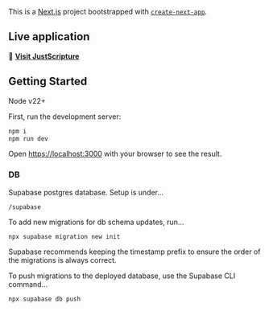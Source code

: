 This is a [Next.js](https://nextjs.org) project bootstrapped with [`create-next-app`](https://nextjs.org/docs/app/api-reference/cli/create-next-app).

## Live application

🔗 <b>[Visit JustScripture](https://justscripture.app)</b>

## Getting Started

Node v22+

First, run the development server:

```bash
npm i
npm run dev
```

Open [https://localhost:3000](http://localhost:3000) with your browser to see the result.

### DB

Supabase postgres database. Setup is under...

`/supabase`

To add new migrations for db schema updates, run...

`npx supabase migration new init`

Supabase recommends keeping the timestamp prefix to ensure the order of the migrations is always correct.

To push migrations to the deployed database, use the Supabase CLI command...

`npx supabase db push`
